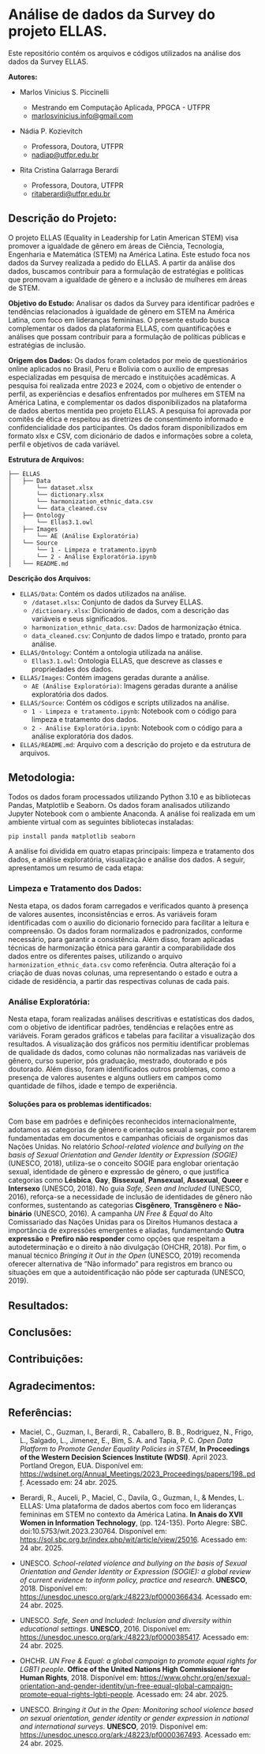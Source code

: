# Análise de dados da Survey do projeto ELLAS.

Este repositório contém os arquivos e códigos utilizados na análise dos dados da Survey ELLAS.

**Autores:**

- Marlos Vinicius S. Piccinelli

  - Mestrando em Computação Aplicada, PPGCA - UTFPR
  - marlosvinicius.info@gmail.com

- Nádia P. Kozievitch

  - Professora, Doutora, UTFPR
  - nadiap@utfpr.edu.br

- Rita Cristina Galarraga Berardi
  - Professora, Doutora, UTFPR
  - ritaberardi@utfpr.edu.br

## Descrição do Projeto:

O projeto ELLAS (Equality in Leadership for Latin American STEM) visa promover a igualdade de gênero em áreas de Ciência, Tecnologia, Engenharia e Matemática (STEM) na América Latina. Este estudo foca nos dados da Survey realizada a pedido do ELLAS. A partir da análise dos dados, buscamos contribuir para a formulação de estratégias e políticas que promovam a igualdade de gênero e a inclusão de mulheres em áreas de STEM.

**Objetivo do Estudo:**
Analisar os dados da Survey para identificar padrões e tendências relacionados à igualdade de gênero em STEM na América Latina, com foco em lideranças femininas. O presente estudo busca complementar os dados da plataforma ELLAS, com quantificações e análises que possam contribuir para a formulação de políticas públicas e estratégias de inclusão.

**Origem dos Dados:**
Os dados foram coletados por meio de questionários online aplicados no Brasil, Peru e Bolivia com o auxílio de empresas especializadas em pesquisa de mercado e instituições acadêmicas. A pesquisa foi realizada entre 2023 e 2024, com o objetivo de entender o perfil, as experiências e desafios enfrentados por mulheres em STEM na América Latina, e complementar os dados disponibilizados na plataforma de dados abertos mentida peo projeto ELLAS. A pesquisa foi aprovada por comitês de ética e respeitou as diretrizes de consentimento informado e confidencialidade dos participantes. Os dados foram disponibilizados em formato xlsx e CSV, com dicionário de dados e informações sobre a coleta, perfil e objetivos de cada variável.

**Estrutura de Arquivos:**

```
├── ELLAS
│   ├── Data
│       └── dataset.xlsx
│       └── dictionary.xlsx
│       └── harmonization_ethnic_data.csv
│       └── data_cleaned.csv
│   ├── Ontology
│       └── Ellas3.1.owl
│   ├── Images
│       └── AE (Análise Exploratória)
│   └── Source
│       └── 1 - Limpeza e tratamento.ipynb
│       └── 2 - Análise Exploratória.ipynb
│   └── README.md
```

**Descrição dos Arquivos:**

- `ELLAS/Data`: Contém os dados utilizados na análise.
  - `/dataset.xlsx`: Conjunto de dados da Survey ELLAS.
  - `/dictionary.xlsx`: Dicionário de dados, com a descrição das variáveis e seus significados.
  - `harmonization_ethnic_data.csv`: Dados de harmonização étnica.
  - `data_cleaned.csv`: Conjunto de dados limpo e tratado, pronto para análise.
- `ELLAS/Ontology`: Contém a ontologia utilizada na análise.
  - `Ellas3.1.owl`: Ontologia ELLAS, que descreve as classes e propriedades dos dados.
- `ELLAS/Images`: Contém imagens geradas durante a análise.
  - `AE (Análise Exploratória)`: Imagens geradas durante a análise exploratória dos dados.
- `ELLAS/Source`: Contém os códigos e scripts utilizados na análise.
  - `1 - Limpeza e tratamento.ipynb`: Notebook com o código para limpeza e tratamento dos dados.
  - `2 - Análise Exploratória.ipynb`: Notebook com o código para a análise exploratória dos dados.
- `ELLAS/README.md`: Arquivo com a descrição do projeto e da estrutura de arquivos.

## Metodologia:

Todos os dados foram processados utilizando Python 3.10 e as bibliotecas Pandas, Matplotlib e Seaborn. Os dados foram analisados utilizando Jupyter Notebook com o ambiente Anaconda. A análise foi realizada em um ambiente virtual com as seguintes bibliotecas instaladas:

```bash
pip install panda matplotlib seaborn
```

A análise foi dividida em quatro etapas principais: limpeza e tratamento dos dados, e análise exploratória, visualização e análise dos dados. A seguir, apresentamos um resumo de cada etapa:

### Limpeza e Tratamento dos Dados:

Nesta etapa, os dados foram carregados e verificados quanto à presença de valores ausentes, inconsistências e erros. As variáveis foram identificadas com o auxilio do dicionario fornecido para facilitar a leitura e compreensão. Os dados foram normalizados e padronizados, conforme necessário, para garantir a consistência. Além disso, foram aplicadas técnicas de harmonização étnica para garantir a comparabilidade dos dados entre os diferentes países, utilizando o arquivo `harmonization_ethnic_data.csv` como referência. Outra alteração foi a criação de duas novas colunas, uma representando o estado e outra a cidade de residência, a partir das respectivas colunas de cada pais.

### Análise Exploratória:

Nesta etapa, foram realizadas análises descritivas e estatísticas dos dados, com o objetivo de identificar padrões, tendências e relações entre as variáveis. Foram gerados gráficos e tabelas para facilitar a visualização dos resultados. A visualização dos gráficos nos permitiu identificar problemas de qualidade ds dados, como colunas não normalizadas nas variáveis de gênero, curso superior, pós graduação, mestrado, doutorado e pós doutorado. Além disso, foram identificados outros problemas, como a presença de valores ausentes e alguns outliers em campos como quantidade de filhos, idade e tempo de experiência.

#### Soluções para os problemas identificados:
Com base em padrões e definições reconhecidos internacionalmente, adotamos as categorias de gênero e orientação sexual a seguir por estarem fundamentadas em documentos e campanhas oficiais de organismos das Nações Unidas. No relatório *School-related violence and bullying on the basis of Sexual Orientation and Gender Identity or Expression (SOGIE)* (UNESCO, 2018), utiliza-se o conceito SOGIE para englobar orientação sexual, identidade de gênero e expressão de gênero, o que justifica categorias como **Lésbica**, **Gay**, **Bissexual**, **Pansexual**, **Assexual**, **Queer** e **Intersexo** (UNESCO, 2018). No guia *Safe, Seen and Included* (UNESCO, 2016), reforça-se a necessidade de inclusão de identidades de gênero não conformes, sustentando as categorias **Cisgênero**, **Transgênero** e **Não-binário** (UNESCO, 2016). A campanha *UN Free & Equal* do Alto Comissariado das Nações Unidas para os Direitos Humanos destaca a importância de expressões emergentes e aliadas, fundamentando **Outra expressão** e **Prefiro não responder** como opções que respeitam a autodeterminação e o direito à não divulgação (OHCHR, 2018). Por fim, o manual técnico *Bringing it Out in the Open* (UNESCO, 2019) recomenda oferecer alternativa de “Não informado” para registros em branco ou situações em que a autoidentificação não pôde ser capturada (UNESCO, 2019).

## Resultados:

## Conclusões:

## Contribuições:

## Agradecimentos:

## Referências:

- Maciel, C., Guzman, I., Berardi, R., Caballero, B. B., Rodriguez, N., Frigo, L., Salgado, L., Jimenez, E., Bim, S. A. and Tapia, P. C. _Open Data Platform to Promote Gender Equality Policies in STEM_, **In Proceedings of the Western Decision Sciences Institute (WDSI)**. April 2023. Portland Oregon, EUA. Disponível em: <https://wdsinet.org/Annual_Meetings/2023_Proceedings/papers/198..pdf>. Acessado em: 24 abr. 2025.

- Berardi, R., Auceli, P., Maciel, C., Davila, G., Guzman, I., & Mendes, L. ELLAS: Uma plataforma de dados abertos com foco em lideranças femininas em STEM no contexto da América Latina. **In Anais do XVII Women in Information Technology**, (pp. 124-135). Porto Alegre: SBC. doi:10.5753/wit.2023.230764. Disponível em: <https://sol.sbc.org.br/index.php/wit/article/view/25016>. Acessado em: 24 abr. 2025.

- UNESCO. _School-related violence and bullying on the basis of Sexual Orientation and Gender Identity or Expression (SOGIE): a global review of current evidence to inform policy, practice and research_. **UNESCO**, 2018. Disponível em: <https://unesdoc.unesco.org/ark:/48223/pf0000366434>. Acessado em: 24 abr. 2025.  

- UNESCO. _Safe, Seen and Included: Inclusion and diversity within educational settings_. **UNESCO**, 2016. Disponível em: <https://unesdoc.unesco.org/ark:/48223/pf0000385417>. Acessado em: 24 abr. 2025.  

- OHCHR. _UN Free & Equal: a global campaign to promote equal rights for LGBTI people_. **Office of the United Nations High Commissioner for Human Rights**, 2018. Disponível em: <https://www.ohchr.org/en/sexual-orientation-and-gender-identity/un-free-equal-global-campaign-promote-equal-rights-lgbti-people>. Acessado em: 24 abr. 2025.

- UNESCO. _Bringing it Out in the Open: Monitoring school violence based on sexual orientation, gender identity or gender expression in national and international surveys_. **UNESCO**, 2019. Disponível em: <https://unesdoc.unesco.org/ark:/48223/pf0000367493>. Acessado em: 24 abr. 2025.